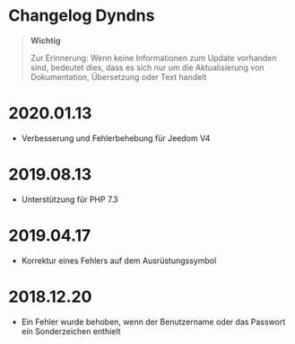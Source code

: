 # Changelog Dyndns

>**Wichtig**
>
>Zur Erinnerung: Wenn keine Informationen zum Update vorhanden sind, bedeutet dies, dass es sich nur um die Aktualisierung von Dokumentation, Übersetzung oder Text handelt

# 2020.01.13

- Verbesserung und Fehlerbehebung für Jeedom V4

# 2019.08.13

- Unterstützung für PHP 7.3

# 2019.04.17

- Korrektur eines Fehlers auf dem Ausrüstungssymbol

# 2018.12.20

- Ein Fehler wurde behoben, wenn der Benutzername oder das Passwort ein Sonderzeichen enthielt
